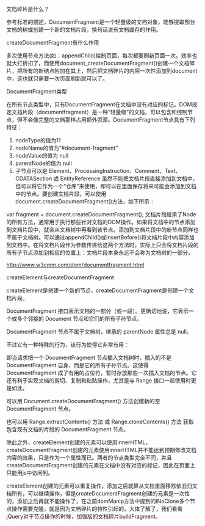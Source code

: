 文档碎片是什么？

参考标准的描述，DocumentFragment是一个轻量级的文档对象，能够提取部分文档的树或创建一个新的文档片段，换句话说有文档缓存的作用。

createDocumentFragment有什么作用

多次使用节点方法(如：appendChild)绘制页面，每次都要刷新页面一次。效率也就大打折扣了，而使用document_createDocumentFragment()创建一个文档碎片，把所有的新结点附加在其上，然后把文档碎片的内容一次性添加到document中，这也就只需要一次页面刷新就可以了。

DocumentFragment类型

在所有节点类型中，只有DocumentFragment在文档中没有对应的标记。DOM规定文档片段（documentfragment）是一种“轻量级”的文档，可以包含和控制节点，但不会像完整的文档那样占用额外资源。DocumentFragment节点具有下列特征：

1. nodeType的值为11
2. nodeName的值为“#document-fragment”
3. nodeValue的值为 null
4. parentNode的值为 null
5. 子节点可以是 Element、ProcessingInstruction、Comment、Text、CDATASection 或 EntityReference
虽然不能把文档片段直接添加到文档中，但可以将它作为一个“仓库”来使用，即可以在里面保存将来可能会添加到文档中的节点。要创建文档片段，可以使用 document.createDocumentFragment()方法，如下所示：

var fragment = document.createDocumentFragment();
文档片段继承了Node的所有方法，通常用于执行那些针对文档的DOM操作。如果将文档中的节点添加到文档片段中，就会从文档树中再看到该节点。添加到文档片段中的新节点同样也不属于文档树。可以通过appendChild()或insertBefore()将文档片段中内容添加到文档中。在将文档片段作为参数传递给这两个方法时，实际上只会将文档片段的所有子节点添加到相应的位置上；文档片段本身永远不会称为文档树的一部分。

http://www.w3cmm.com/dom/documentfragment.html

createElement与createDocumentFragment

createElement是创建一个新的节点，createDocumentFragment是创建一个文档片段。

DocumentFragment 接口表示文档的一部分（或一段）。更确切地说，它表示一个或多个邻接的 Document 节点和它们的所有子孙节点。

DocumentFragment 节点不属于文档树，继承的 parentNode 属性总是 null。

不过它有一种特殊的行为，该行为使得它非常有用：

即当请求把一个 DocumentFragment 节点插入文档树时，插入的不是 DocumentFragment 自身，而是它的所有子孙节点。这使得 DocumentFragment 成了有用的占位符，暂时存放那些一次插入文档的节点。它还有利于实现文档的剪切、复制和粘贴操作，尤其是与 Range 接口一起使用时更是如此。

可以用 Document.createDocumentFragment() 方法创建新的空 DocumentFragment 节点。

也可以用 Range.extractContents() 方法 或 Range.cloneContents() 方法 获取包含现有文档的片段的 DocumentFragment 节点。

除此之外，createElement创建的元素可以使用innerHTML，createDocumentFragment创建的元素使用innerHTML并不能达到预期修改文档内容的效果，只是作为一个属性而已。两者的节点类型完全不同，并且createDocumentFragment创建的元素在文档中没有对应的标记，因此在页面上只能用js中访问到。

createElement创建的元素可以重复操作，添加之后就算从文档里面移除依旧归文档所有，可以继续操作，但是createDocumentFragment创建的元素是一次性的，添加之后再就不能操作了，在之前domManip方法中提到的iNoClone多个节点操作需要克隆，就是因为文档碎片的特性引起的，大体了解了，我们看看jQuery对于节点操作的时候，加强版的文档碎片buildFragment。